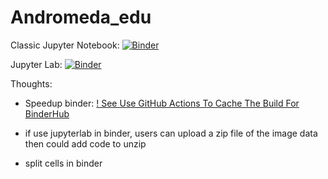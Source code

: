 # Andromeda_edu

Classic Jupyter Notebook: [![Binder](https://mybinder.org/badge_logo.svg)](https://mybinder.org/v2/gh/HannahHan3/Andromeda_edu/main?filepath=Andromeda_ImgVersion.ipynb)

Jupyter Lab: [![Binder](https://mybinder.org/badge_logo.svg)](https://mybinder.org/v2/gh/HannahHan3/Andromeda_edu/main)


Thoughts:
* Speedup binder: [! See Use GitHub Actions To Cache The Build For BinderHub
](https://github.com/jupyterhub/repo2docker-action#use-github-actions-to-cache-the-build-for-binderhub)

* if use jupyterlab in binder, users can upload a zip file of the image data then could add code to unzip
* split cells in binder
